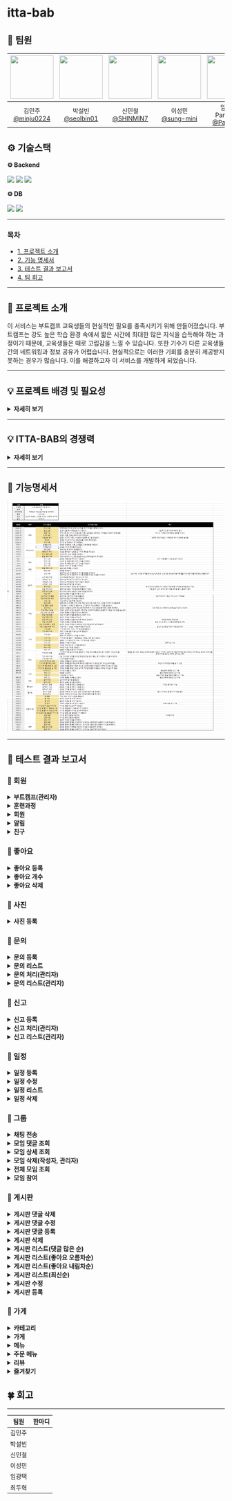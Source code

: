 # itta-bab

## :rice: 팀원
<div align="center">

| <img src="https://avatars.githubusercontent.com/u/128581270?v=4" width="100" height="100"/> | <img src="https://avatars.githubusercontent.com/u/106576062?v=4" width="100" height="100"/> | <img src="https://avatars.githubusercontent.com/u/75729543?v=4" width="100" height="100"/> | <img src="https://avatars.githubusercontent.com/u/174118592?v=4" width="100" height="100"/> | <img src="https://avatars.githubusercontent.com/u/103546300?v=4" width="100" height="100"/> | <img src="https://avatars.githubusercontent.com/u/58172997?v=4" width="100" height="100"/> |
|:-------------------------------------------------------------------------------------------:|:-------------------------------------------------------------------------------------------:|:------------------------------------------------------------------------------------------:|:-------------------------------------------------------------------------------------------:|:-------------------------------------------------------------------------------------------:|:------------------------------------------------------------------------------------------:|
|                      김민주<br>[@minju0224](https://github.com/minju0224)                      |                      박설빈<br>[@seolbin01](https://github.com/seolbin01)                      |                        신민철<br>[@SHINMIN7](https://github.com/SHINMIN7)                         |                      이성민<br>[@sung-mini](https://github.com/sung-mini)                      |                   임광택<br>Pangtaek<br>[@Pangtaek](https://github.com/Pangtaek)                   |                          최두혁<br>[@enking](https://github.com/enking)                           |

</div>


## ⚙ 기술스택

<p><strong>⚙ Backend <br></strong>
<br>
  <img src="https://img.shields.io/badge/java-007396?style=for-the-badge&logo=java&logoColor=white"> 
  <img src="https://img.shields.io/badge/springboot-6DB33F?style=for-the-badge&logo=springboot&logoColor=white">
  <img src="https://img.shields.io/badge/gradle-02303A?style=for-the-badge&logo=gradle&logoColor=white">
</p>

<p><strong>⚙ DB <br></strong>
<br>
  <img src="https://img.shields.io/badge/mariadb-4479A1?style=for-the-badge&logo=mariadb&logoColor=white">
  <img src="https://img.shields.io/badge/redis-02303A?style=for-the-badge&logo=redis&logoColor=white">
</p>

---

### 목차

- [1. 프로젝트 소개](#-프로젝트-소개)
- [2. 기능 명세서](#-기능명세서)
- [3. 테스트 결과 보고서](#-테스트-결과-보고서)
- [4. 팀 회고](#-팀-회고)


<hr>

## 📢 프로젝트 소개
이 서비스는 부트캠프 교육생들의 현실적인 필요를 충족시키기 위해 만들어졌습니다.
부트캠프는 강도 높은 학습 환경 속에서 짧은 시간에 최대한 많은 지식을 습득해야 하는 과정이기 때문에, 교육생들은 때로 고립감을 느낄 수 있습니다.
또한 기수가 다른 교육생들 간의 네트워킹과 정보 공유가 어렵습니다. 현실적으로는 이러한 기회를 충분히 제공받지 못하는 경우가 많습니다.
이를 해결하고자 이 서비스를 개발하게 되었습니다.

<hr>

## 💡 프로젝트 배경 및 필요성
<details>
<summary><strong>자세히 보기</strong></summary>

- 부트캠프 교육생들의 특수한 환경

   부트캠프는 집중적인 학습과 빡빡한 일정으로 인해, 다른 사람들과 소통하거나 도움을 주고받을 시간이 제한됩니다.
  이때 동료들과 정보를 공유하고 네트워킹할 수 있는 공간이 있으면 학습 효율이 크게 향상될 수 있습니다.
  하지만 부트캠프 자체에서는 충분한 소통 기회를 제공하지 못할 수 있기 때문에, 이를 보완할 수 있는 서비스가 필요합니다.

- 시간 관리와 생활의 불편함

   바쁜 교육 일정 속에서 식사 해결이나 동료와의 정보 공유는 귀찮게 느껴질 수 있습니다.
  이 서비스는 맛집 추천이나 배달 팟 모집 기능을 통해, 학습 외의 불편함을 최소화하면서 동료와 자연스럽게 교류하고,
  함께 배달을 시켜 시간과 비용을 절감할 수 있도록 도와줍니다.

- 심리적 지원과 소통의 필요

   부트캠프는 정신적으로나 육체적으로 매우 부담이 큰 과정입니다.
  익명으로 고민을 나누고, 다른 교육생들과 쉽게 소통할 수 있는 안전한 공간이 없다면, 심리적 부담은 더욱 커질 수 있습니다.
  이를 해소할 수 있는 익명 게시판과 실시간을 제공해 소통을 활성화하고 심리적 지지를 받을 수 있도록 합니다.

- 효율적인 정보 공유

   부트캠프에서는 빠른 정보 공유가 학습의 질을 높일 수 있습니다.
  새로운 학습 자료, 유용한 사이트, 꿀팁 등이 있을 때, 동료들과 정보를 신속하게 공유하고 토론할 수 있는 공간이 필요합니다.
  이 서비스의 게시판과 기능을 통해 교육생들은 자신의 경험과 학습 방법을 쉽게 나누고, 최신 정보를 신속하게 공유할 수 있습니다.

</details>
<hr>

## 💡 ITTA-BAB의 경쟁력
<details>
<summary><strong>자세히 보기</strong></summary>

- 동료 간의 자연스러운 네트워킹을 촉진
   부트캠프의 중요한 자산은 같은 목표를 가진 동료들입니다. 하지만 동료들과의 자연스러운 소통 기회가 부족할 때
  , 이 서비스가 이를 보완하여 음식, 배달, 정보 공유 등의 활동을 통해 교육생 간의 협력과 네트워킹을 촉진하고자 했습니다.

- 효율적인 시간 관리와 생활 편의성을 제공
   식사 문제나 생활 속 소소한 고민을 해결하기 위해 시간을 쏟는 대신, 배달 팟 모집이나 맛집 추천 기능을 통해 시간을 절약하고 편리하게 생활할 수 있도록 돕습니다.
  또한, 다양한 정보 공유 기능으로 서로 도움을 주고받으며 학습 시간을 최대한 확보할 수 있습니다

- 심리적 스트레스 해소와 커뮤니티 형성
   익명 게시판을 통해 교육생들이 마음속 고민을 털어놓고, 서로의 경험을 공유하며 심리적 지지를 받을 수 있는 커뮤니티를 제공합니다.
  이는 학습 과정에서 생기는 스트레스 해소에도 중요한 역할을 할 것입니다.

- 정보 공유의 효율성
   학습 중에 발견한 유용한 자료나 성공적인 학습 방법을 빠르게 동료들과 공유하는 것이 중요합니다.
   게시판과 채팅 기능을 통해 교육생들이 서로 팁과 정보를 신속히 공유하고, 실시간으로 질문하고 답변을 주고받을 수 있습니다.
   이를 통해 협력적 학습 환경이 조성됩니다.

</details>
<hr>

## 📝 기능명세서

[![📝 기능명세서 상세보기](/images/list.png)](https://docs.google.com/spreadsheets/d/1LzQABzEnEMkKeeP6o334z52HFMVH8R5BJJ9wbEo9lyI/edit?gid=0#gid=0)

<hr>

## 📌 테스트 결과 보고서

### 📗 회원
<details>
<summary><strong>부트캠프(관리자)</strong></summary>

<details>
<summary><strong>부트캠프 등록</strong></summary>

![](/images/)
</details>
<details>
<summary><strong>부트캠프 수정</strong></summary>

![](/images/)
</details>
<details>
<summary><strong>부트캠프 삭제</strong></summary>

![](/images/)
</details>
<details>
<summary><strong>부트캠프 조회</strong></summary>

![](/images/)
</details>

</details>



<details>
<summary><strong>훈련과정</strong></summary>

<details>
<summary><strong>훈련과정 등록</strong></summary>

![](/images/)
</details>
<details>
<summary><strong>훈련과정 수정</strong></summary>

![](/images/)
</details>
<details>
<summary><strong>훈련과정 삭제</strong></summary>

![](/images/)
</details>
<details>
<summary><strong>특정 훈련기관에 속한 훈련과정</strong></summary>

![](/images/)
</details>
<details>
<summary><strong>훈련과정 전체 리스트</strong></summary>

![](/images/)
</details>
</details>



<details>
<summary><strong>회원</strong></summary>

<details>
<summary><strong>회원 가입</strong></summary>

![](/images/)
</details>
<details>
<summary><strong>회원 수정</strong></summary>

![](/images/)
</details>
<details>
<summary><strong>회원 탈퇴</strong></summary>

![](/images/)
</details>
<details>
<summary><strong>특정 회원 조회(관리자)</strong></summary>

![](/images/)
</details>
</details>



<details>
<summary><strong>알림</strong></summary>

<details>
<summary><strong>알림 등록</strong></summary>

![](/images/)
</details>
<details>
<summary><strong>알림 조회</strong></summary>

![](/images/)
</details>
<details>
<summary><strong>알림 읽음 처리</strong></summary>

![](/images/)
</details>
</details>



<details>
<summary><strong>친구</strong></summary>

<details>
<summary><strong>친구 신청</strong></summary>

![](/images/)
</details>
<details>
<summary><strong>친구 거절</strong></summary>

![](/images/)
</details>
<details>
<summary><strong>친구 요청 조회</strong></summary>

![](/images/)
</details>
<details>
<summary><strong>친구 목록 조회</strong></summary>

![](/images/)
</details>
<details>
<summary><strong>친구 삭제</strong></summary>

![](/images/)
</details>
<details>
<summary><strong>친구 요청 승인</strong></summary>

![](/images/)
</details>
</details>


### 📗 좋아요
<details>
<summary><strong>좋아요 등록</strong></summary>

![](/images/)
</details>

<details>
<summary><strong>좋아요 개수</strong></summary>

![](/images/)
</details>
<details>
<summary><strong>좋아요 삭제</strong></summary>

![](/images/)
</details>

### 📗 사진
<details>
<summary><strong>사진 등록</strong></summary>

![](/images/)
</details>

### 📗 문의
<details>
<summary><strong>문의 등록</strong></summary>

![](/images/)
</details>
<details>
<summary><strong>문의 리스트</strong></summary>

![](/images/)
</details>
<details>
<summary><strong>문의 처리(관리자)</strong></summary>

![](/images/)
</details>
<details>
<summary><strong>문의 리스트(관리자)</strong></summary>

![](/images/)
</details>

### 📗 신고
<details>
<summary><strong>신고 등록</strong></summary>

![](/images/)
</details>
<details>
<summary><strong>신고 처리(관리자)</strong></summary>

![](/images/)
</details>
<details>
<summary><strong>신고 리스트(관리자)</strong></summary>

![](/images/)
</details>

### 📗 일정
<details>
<summary><strong>일정 등록</strong></summary>

![](/images/)
</details>
<details>
<summary><strong>일정 수정</strong></summary>

![](/images/)
</details>
<details>
<summary><strong>일정 리스트</strong></summary>

![](/images/)
</details>
<details>
<summary><strong>일정 삭제</strong></summary>

![](/images/)
</details>

### 📕 그룹
<details>
<summary><strong>채팅 전송</strong></summary>

![](/images/)
</details>
<details>
<summary><strong>모임 댓글 조회</strong></summary>

![](/images/)
</details>
<details>
<summary><strong>모임 상세 조회</strong></summary>

![](/images/)
</details>
<details>
<summary><strong>모임 삭제(작성자, 관리자)</strong></summary>

![](/images/)
</details>
<details>
<summary><strong>전체 모임 조회</strong></summary>

![](/images/)
</details>
<details>
<summary><strong>모임 참여</strong></summary>

![](/images/)
</details>

### 📘 게시판
<details>
<summary><strong>게시판 댓글 삭제</strong></summary>

![](/images/)
</details>
<details>
<summary><strong>게시판 댓글 수정</strong></summary>

![](/images/)
</details>
<details>
<summary><strong>게시판 댓글 등록</strong></summary>

![](/images/)
</details>
<details>
<summary><strong>게시판 삭제</strong></summary>

![](/images/)
</details>
<details>
<summary><strong>게시판 리스트(댓글 많은 순)</strong></summary>

![](/images/)
</details>
<details>
<summary><strong>게시판 리스트(좋아요 오름차순)</strong></summary>

![](/images/)
</details>
<details>
<summary><strong>게시판 리스트(좋아요 내림차순)</strong></summary>

![](/images/)
</details>
<details>
<summary><strong>게시판 리스트(최신순)</strong></summary>

![](/images/)
</details>
<details>
<summary><strong>게시판 수정</strong></summary>

![](/images/)
</details>
<details>
<summary><strong>게시판 등록</strong></summary>

![](/images/)
</details>

### 📙 가게
<details>
<summary><strong>카테고리</strong></summary>

<details>
<summary><strong>카테고리 수정</strong></summary>

![](/images/)
</details>
<details>
<summary><strong>카테고리 등록</strong></summary>

![](/images/)
</details>
<details>
<summary><strong>카테고리 전체 조회</strong></summary>

![](/images/)
</details>
</details>



<details>
<summary><strong>가게</strong></summary>

<details>
<summary><strong>가게 삭제(관리자)</strong></summary>

![](/images/)
</details>
<details>
<summary><strong>가게 수정</strong></summary>

![](/images/)
</details>
<details>
<summary><strong>가게 전체 조회</strong></summary>

![](/images/)
</details>
<details>
<summary><strong>가게 인기 많은 순 조회</strong></summary>

![](/images/)
</details>
<details>
<summary><strong>가게 상세 조회</strong></summary>

![](/images/)
</details>
<details>
<summary><strong>가게 등록</strong></summary>

![](/images/)
</details>
</details>



<details>
<summary><strong>메뉴</strong></summary>

<details>
<summary><strong>메뉴 삭제(관리자)</strong></summary>

![](/images/)
</details>
<details>
<summary><strong>메뉴 수정</strong></summary>

![](/images/)
</details>
<details>
<summary><strong>메뉴 인기순 조회</strong></summary>

![](/images/)
</details>
<details>
<summary><strong>메뉴 등록</strong></summary>

![](/images/)
</details>
<details>
<summary><strong>메뉴 상세 조회</strong></summary>

![](/images/)
</details>
<details>
<summary><strong>메뉴 전체 리스트</strong></summary>

![](/images/)
</details>

</details>



<details>
<summary><strong>주문 메뉴</strong></summary>

<details>
<summary><strong>주문 메뉴 삭제(관리자)</strong></summary>

![](/images/)
</details>
<details>
<summary><strong>주문 메뉴 전체 조회</strong></summary>

![](/images/)
</details>
<details>
<summary><strong>주문 메뉴 등록</strong></summary>

![](/images/)
</details>
<details>
<summary><strong>특정 가게 주문 메뉴 조회</strong></summary>

![](/images/)
</details>


</details>



<details>
<summary><strong>리뷰</strong></summary>


<details>
<summary><strong>리뷰 수정</strong></summary>

![](/images/)
</details>
<details>
<summary><strong>리뷰 작성</strong></summary>

![](/images/)
</details>
<details>
<summary><strong>리뷰 전체 리스트</strong></summary>

![](/images/)
</details>

</details>


<details>
<summary><strong>즐겨찾기</strong></summary>

<details>
<summary><strong>즐겨찾기 상세 조회</strong></summary>

![](/images/)
</details>
<details>
<summary><strong>즐겨찾기 삭제</strong></summary>

![](/images/)
</details>
<details>
<summary><strong>즐겨찾기 등록</strong></summary>

![](/images/)
</details>
<details>
<summary><strong>즐겨찾기 조회</strong></summary>

![](/images/)
</details>

</details>


## 🍀 회고

---

| 팀원  | 한마디                                                                                                                                                                                                                                                                                                                                                                                                                                                                                                                                                                                                                                                                                                                                                        |
|-----|------------------------------------------------------------------------------------------------------------------------------------------------------------------------------------------------------------------------------------------------------------------------------------------------------------------------------------------------------------------------------------------------------------------------------------------------------------------------------------------------------------------------------------------------------------------------------------------------------------------------------------------------------------------------------------------------------------------------------------------------------------|
| 김민주 ||
| 박설빈 ||
| 신민철 ||
| 이성민 ||
| 임광택 ||
| 최두혁 ||